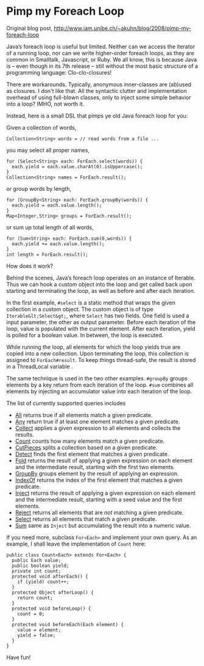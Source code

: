 # Pimp my Foreach Loop

Original blog post, <http://www.iam.unibe.ch/~akuhn/blog/2008/pimp-my-foreach-loop>

Java’s foreach loop is useful but limited. Neither can we access the iterator of a running loop, nor can we write higher-order foreach loops, as they are common in Smalltalk, Javascript, or Ruby. We all know, this is because Java is – even though in its 7th release – still without the most basic structure of a programming language: Clo-clo-closures! 

There are workarounds. Typically, anonymous inner-classes are (ab)used as closures. I don't like that. All the syntactic clutter and implementation overhead of using full-blown classes, only to inject some simple behavior into a loop? IMHO, not worth it.

Instead, here is a small DSL that pimps ye old Java foreach loop for you:

Given a collection of words,

	Collection<String> words = // read words from a file ...

you may select all proper names,

	for (Select<String> each: ForEach.select(words)) {
	  each.yield = each.value.charAt(0).isUppercase();
	}
	Collection<String> names = ForEach.result();

or group words by length,
	
	for (GroupBy<String> each: ForEach.groupBy(words)) {
	  each.yield = each.value.length();
	}
	Map<Integer,String> groups = ForEach.result();
	
or sum up total length of all words,
	
	for (Sum<String> each: ForEach.sum(0,words)) {
	  each.yield += each.value.length();
	}
	int length = ForEach.result();

How does it work?

Behind the scenes, Java’s foreach loop operates on an instance of Iterable. Thus we can hook a custom object into the loop and get called back upon starting and terminating the loop, as well as before and after each iteration.

In the first example, `#select` is a static method that wraps the given collection in a custom object. The custom object is of type `Iterable&lt;Select&gt;`, where `Select` has two fields. One field is used a input parameter, the other as output parameter. Before each iteration of the loop, value is populated with the current element. After each iteration, yield is polled for a boolean value. In between, the loop is executed.

While running the loop, all elements for which the loop yields true are copied into a new collection. Upon terminating the loop, this collection is assigned to `ForEach#result`. To keep things thread-safe, the result is stored in a ThreadLocal variable .

The same technique is used in the two other examples. `#groupBy` groups elements by a key return from each iteration of the loop. `#sum` combines all elements by injecting an accumulator value into each iteration of the loop.

The list of currently supported queries includes

- [All](https://github.com/akuhn/foreach/blob/master/ForEach/src/ch/akuhn/foreach/All.java) returns true if all elements match a given predicate.
- [Any](https://github.com/akuhn/foreach/blob/master/ForEach/src/ch/akuhn/foreach/Any.java) return true if at least one element matches a given predicate.
- [Collect](https://github.com/akuhn/foreach/blob/master/ForEach/src/ch/akuhn/foreach/Collect.java) applies a given expression to all elements and collects the results.
- [Count](https://github.com/akuhn/foreach/blob/master/ForEach/src/ch/akuhn/foreach/Count.java) counts how many elements match a given predicate. 
- [CutPieces](https://github.com/akuhn/foreach/blob/master/ForEach/src/ch/akuhn/foreach/CutPieces.java) splits a collection based on a given predicate.
- [Detect](https://github.com/akuhn/foreach/blob/master/ForEach/src/ch/akuhn/foreach/Detect.java) finds the first element that matches a given predicate.
- [Fold](https://github.com/akuhn/foreach/blob/master/ForEach/src/ch/akuhn/foreach/Fold.java) returns the result of applying a given expression on each element and the intermediate result, starting with the first two elements. 
- [GroupBy](https://github.com/akuhn/foreach/blob/master/ForEach/src/ch/akuhn/foreach/GroupBy.java) groups element by the result of applying an expression.
- [IndexOf](https://github.com/akuhn/foreach/blob/master/ForEach/src/ch/akuhn/foreach/IndexOf.java) returns the index of the first element that matches a given predicate.
- [Inject](https://github.com/akuhn/foreach/blob/master/ForEach/src/ch/akuhn/foreach/Inject.java) returns the result of applying a given expression on each element and the intermediate result, starting with a seed value and the first elements. 
- [Reject](https://github.com/akuhn/foreach/blob/master/ForEach/src/ch/akuhn/foreach/Reject.java) returns all elements that are *not* matching a given predicate.
- [Select](https://github.com/akuhn/foreach/blob/master/ForEach/src/ch/akuhn/foreach/Select.java) returns all elements that match a given predicate. 
- [Sum](https://github.com/akuhn/foreach/blob/master/ForEach/src/ch/akuhn/foreach/Sum.java) same as `Inject` but accumulating the result into a numeric value.

If you need more, subclass `For<Each>` and implement your own query. As an example, I shall leave the implementation of `Count` here:

	public class Count<Each> extends For<Each> {
	  public Each value;
	  public boolean yield;
	  private int count;
	  protected void afterEach() {
	    if (yield) count++;
	  }
	  protected Object afterLoop() {
	    return count;
	  }
	  protected void beforeLoop() {
	    count = 0;
	  }
	  protected void beforeEach(Each element) {
	    value = element;
	    yield = false;
	  }
	}

Have fun!